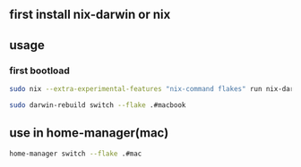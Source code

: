 
## first install nix-darwin or nix

## usage

### first bootload

```sh
sudo nix --extra-experimental-features "nix-command flakes" run nix-darwin/nix-darwin-25.05#darwin-rebuild -- switch --flake .#macmini
```

```sh
sudo darwin-rebuild switch --flake .#macbook
```

## use in home-manager(mac)
```sh
home-manager switch --flake .#mac
```
